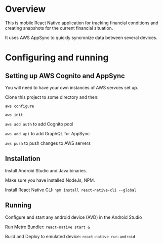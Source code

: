 # Overview

This is mobile React Native application for tracking financial conditions and creating snapshots for the current financial situation. 

It uses AWS AppSync to quickly syncronize data between several devices.

# Configuring and running

## Setting up AWS Cognito and AppSync

You will need to have your own instances of AWS servces set up.

Clone this project to some directory and then:

`aws configure`

`aws init`

`aws add auth` to add Cognito pool

`aws add api` to add GraphQL for AppSync

`aws push` to push changes to AWS servers

## Installation

Install Android Studio and Java binaries.

Make sure you have installed NodeJs, NPM.

Install React Native CLI: `npm install react-native-cli --global`

## Running

Configure and start any android device (AVD) in the Android Studio

Run Metro Bundler: `react-native start &`

Build and Deploy to emulated device: `react-native run-android`
